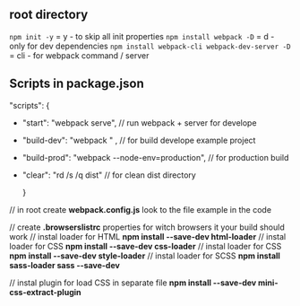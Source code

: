 ## root directory

`npm init -y` = y - to skip all init properties
`npm install webpack -D` = d - only for dev dependencies
`npm install webpack-cli webpack-dev-server -D` = cli - for webpack command / server

## Scripts in **package.json**

"scripts": {

- "start": "webpack serve", // run webpack + server for develope
- "build-dev": "webpack " , // for build develope example project
- "build-prod": "webpack --node-env=production", // for production build
- "clear": "rd /s /q dist" // for clean dist directory

  }

// in root create **webpack.config.js** look to the file example in the code

// create **.browserslistrc** properties for witch browsers it your build should work
// instal loader for HTML **npm install --save-dev html-loader**
// instal loader for CSS **npm install --save-dev css-loader**
// instal loader for CSS **npm install --save-dev style-loader**
// instal loader for SCSS **npm install sass-loader sass --save-dev**

// instal plugin for load CSS in separate file **npm install --save-dev mini-css-extract-plugin**
